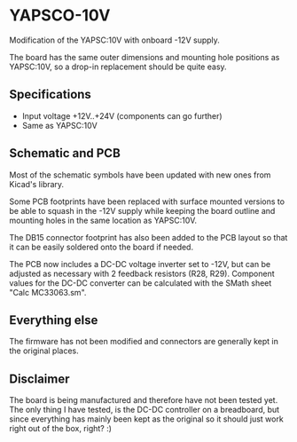 # YAPSCO-10V
Modification of the YAPSC:10V with onboard -12V supply.

The board has the same outer dimensions and mounting hole positions as YAPSC:10V, so a drop-in replacement should be quite easy.

## Specifications
* Input voltage +12V..+24V (components can go further)
* Same as YAPSC:10V


## Schematic and PCB
Most of the schematic symbols have been updated with new ones from Kicad's library.

Some PCB footprints have been replaced with surface mounted versions to be able to squash in the -12V supply while keeping the board outline and mounting holes in the same location as YAPSC:10V.

The DB15 connector footprint has also been added to the PCB layout so that it can be easily soldered onto the board if needed.

The PCB now includes a DC-DC voltage inverter set to -12V, but can be adjusted as necessary with 2 feedback resistors (R28, R29). Component values for the DC-DC converter can be calculated with the SMath sheet "Calc MC33063.sm".


## Everything else
The firmware has not been modified and connectors are generally kept in the original places.


## Disclaimer
The board is being manufactured and therefore have not been tested yet. The only thing I have tested, is the DC-DC controller on a breadboard, but since everything has mainly been kept as the original so it should just work right out of the box, right? :)
